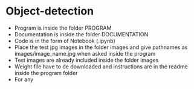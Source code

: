 # Object-detection
* Program is inside the folder PROGRAM
* Documentation is inside the folder DOCUMENTATION
* Code is in the form of Notebook (.ipynb)
* Place the test jpg images in the folder images and give pathnames as images/image_name.jpg when asked inside the program
* Test images are already included inside the folder images
* Weight file have to de downloaded and instructions are in the readme inside the program folder
* For any
